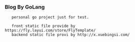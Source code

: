 ###  Blog By GoLang
    
       personal go project just for test.
       
       front static file provide by https://fly.layui.com/store/FlyTemplate/
       backend static file provi by http://x.xuebingsi.com/